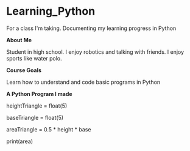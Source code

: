 # Learning_Python

For a class I'm taking. Documenting my learning progress in Python

**About Me**

Student in high school. I enjoy robotics and talking with friends. I enjoy sports like water polo.

**Course Goals**

Learn how to understand and code basic programs in Python

**A Python Program I made**

heightTriangle = float(5)

baseTriangle = float(5)

areaTriangle = 0.5 * height * base

print(area)
